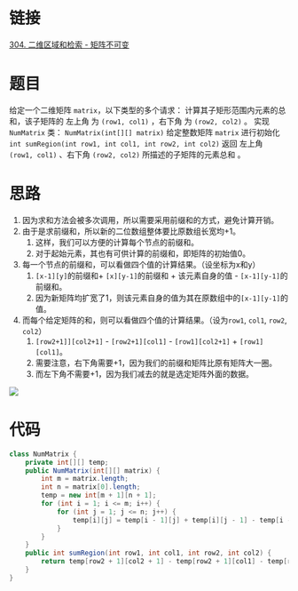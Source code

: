 # 链接

[304. 二维区域和检索 - 矩阵不可变](https://leetcode.cn/problems/range-sum-query-2d-immutable/)

# 题目

给定一个二维矩阵 `matrix`，以下类型的多个请求：
计算其子矩形范围内元素的总和，该子矩阵的 左上角 为 `(row1, col1)` ，右下角 为 `(row2, col2)` 。 实现 `NumMatrix` 类：
`NumMatrix(int[][] matrix)` 给定整数矩阵 `matrix` 进行初始化 `int sumRegion(int row1, int col1, int row2, int col2)` 返回 左上角 `(row1, col1)` 、右下角 `(row2, col2)` 所描述的子矩阵的元素总和 。

# 思路

1.  因为求和方法会被多次调用，所以需要采用前缀和的方式，避免计算开销。
2.  由于是求前缀和，所以新的二位数组整体要比原数组长宽均+1。
	1. 这样，我们可以方便的计算每个节点的前缀和。
	2. 对于起始元素，其也有可供计算的前缀和，即矩阵的初始值0。
3.  每一个节点的前缀和，可以看做四个值的计算结果。（设坐标为x和y）
	1. `[x-1][y]`的前缀和+ `[x][y-1]`的前缀和 + 该元素自身的值 - `[x-1][y-1]`的前缀和。
	2. 因为新矩阵均扩宽了1，则该元素自身的值为其在原数组中的`[x-1][y-1]`的值。
4.  而每个给定矩阵的和，则可以看做四个值的计算结果。（设为`row1`, `col1`, `row2`, `col2`）
	1. `[row2+1]][col2+1]` - `[row2+1][col1]` - `[row1][col2+1]` + `[row1][col1]`。
	2. 需要注意，右下角需要+1，因为我们的前缀和矩阵比原有矩阵大一圈。
	3. 而左下角不需要+1，因为我们减去的就是选定矩阵外面的数据。

![](Pasted%20image%2020230225161327.png)

# 代码
```java
class NumMatrix {
    private int[][] temp;
    public NumMatrix(int[][] matrix) {
        int m = matrix.length;
        int n = matrix[0].length;
        temp = new int[m + 1][n + 1];
        for (int i = 1; i <= m; i++) {
            for (int j = 1; j <= n; j++) {
                temp[i][j] = temp[i - 1][j] + temp[i][j - 1] - temp[i - 1][j - 1] + matrix[i - 1][j - 1];
            }
        }
    }
    public int sumRegion(int row1, int col1, int row2, int col2) {
        return temp[row2 + 1][col2 + 1] - temp[row2 + 1][col1] - temp[row1][col2 + 1] + temp[row1][col1];
    }
}
```